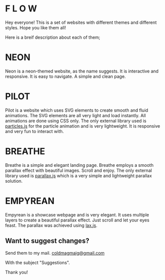 # F L O W

Hey everyone! This is a set of websites with different themes and different styles.
Hope you like them all!

Here is a breif description about each of them;

NEON
====
Neon is a neon-themed website, as the name suggests. It is interactive and responsive. It is easy to navigate. A simple and clean page.



PILOT
=====
Pilot is a website which uses SVG elements to create smooth and fluid animations. The SVG elements are all very light and load instantly. All animations are done using CSS only. The only external library used is [particles.js](https://vincentgarreau.com/particles.js/ "Particles.js") for the particle animation and is very lightweight.
It is responsive and very fun to interact with.



BREATHE
=======
Breathe is a simple and elegant landing page. Breathe employs a smooth parallax effect with beautiful images. Scroll and enjoy. The only external library used is [parallax.js](https://pixelcog.github.io/parallax.js/ "Parallax.js") which is a very simple and lightweight parallax solution.  



EMPYREAN
========
Empyrean is a showcase webpage and is very elegant. It uses multiple layers to create a beautiful parallax effect. Just scroll and let your eyes feast.
The parallax was achieved using [lax.js](https://alexfox.dev/laxxx/ "LAX.js"). 



Want to suggest changes?
------------------------

Send them to my mail.
coldmagmaig@gmail.com

With the subject "Suggestions".

Thank you!
